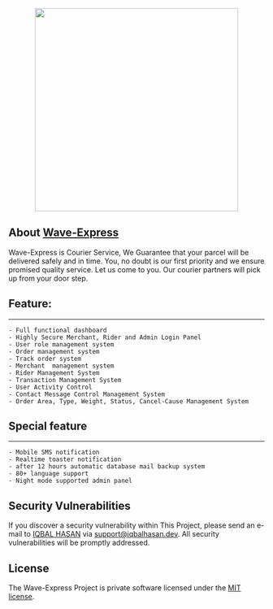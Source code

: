 <p align="center">
<a href="javascript:void();" target="_blank">
<img src="resources\admin-assets\images\logo-big.png" width="400"></a>
</p>

## About <a href="javascript:void();" target="_blank">Wave-Express</a>

Wave-Express is Courier Service, We Guarantee that your parcel will be delivered safely and in time. You, no doubt is our first priority and we ensure promised quality service. Let us come to you. Our courier partners will pick up from your door step.

## Feature:

<hr/>

    - Full functional dashboard
    - Highly Secure Merchant, Rider and Admin Login Panel
    - User role management system
    - Order management system
    - Track order system
    - Merchant  management system
    - Rider Management System
    - Transaction Management System
    - User Activity Control
    - Contact Message Control Management System
    - Order Area, Type, Weight, Status, Cancel-Cause Management System

## Special feature

<hr/>

    - Mobile SMS notification
    - Realtime toaster notification
    - after 12 hours automatic database mail backup system
    - 80+ language support
    - Night mode supported admin panel

## Security Vulnerabilities

If you discover a security vulnerability within This Project, please send an e-mail to <a href="https://iqbalhasan.dev" target="_blank">IQBAL HASAN</a> via [support@iqbalhasan.dev](mailto:support@iqbalhasan.dev). All security vulnerabilities will be promptly addressed.

## License

The Wave-Express Project is private software licensed under the [MIT license](https://opensource.org/licenses/MIT).
